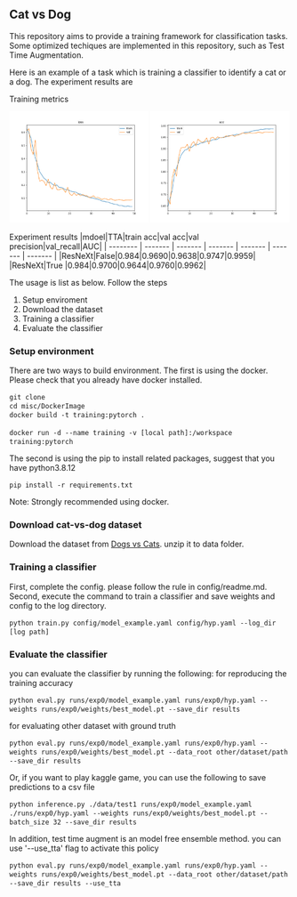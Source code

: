 ## Cat vs Dog

This repository aims to provide a training framework for classification tasks.
Some optimized techiques are implemented in this repository, such as Test Time Augmentation.

Here is an example of a task which is training a classifier to identify a cat or a dog. 
The experiment results are

Training metrics

<img src=./result_images/loss.png width=250 height=200> <img src=./result_images/acc.png width=250 height=200>


Experiment results
|mdoel|TTA|train acc|val acc|val precision|val_recall|AUC|
| -------- | ------- | ------- | ------- | ------- | ------- | ------- |
|ResNeXt|False|0.984|0.9690|0.9638|0.9747|0.9959|
|ResNeXt|True |0.984|0.9700|0.9644|0.9760|0.9962|


The usage is list as below. Follow the steps
1. Setup enviroment
2. Download the dataset
3. Training a classifier
4. Evaluate the classifier

### Setup environment
There are two ways to build environment. The first is using the docker. Please check that you already have
docker installed.
```
git clone 
cd misc/DockerImage
docker build -t training:pytorch .

docker run -d --name training -v [local path]:/workspace training:pytorch 
```

The second is using the pip to install related packages, suggest that you have python3.8.12
```
pip install -r requirements.txt
```
Note: Strongly recommended using docker.

### Download cat-vs-dog dataset
Download the dataset from [Dogs vs Cats](https://www.kaggle.com/c/dogs-vs-cats). unzip it to data folder.

### Training a classifier
First, complete the config. please follow the rule in config/readme.md.
Second, execute the command to train a classifier and save weights and config to the log directory.
```
python train.py config/model_example.yaml config/hyp.yaml --log_dir [log path]
```

### Evaluate the classifier
you can evaluate the classifier by running the following:
for reproducing the training accuracy
```
python eval.py runs/exp0/model_example.yaml runs/exp0/hyp.yaml --weights runs/exp0/weights/best_model.pt --save_dir results
```
for evaluating other dataset with ground truth
```
python eval.py runs/exp0/model_example.yaml runs/exp0/hyp.yaml --weights runs/exp0/weights/best_model.pt --data_root other/dataset/path --save_dir results
```
Or, if you want to play kaggle game, you can use the following to save predictions to a csv file
```
python inference.py ./data/test1 runs/exp0/model_example.yaml ./runs/exp0/hyp.yaml --weights runs/exp0/weights/best_model.pt --batch_size 32 --save_dir results
```

In addition, test time augment is an model free ensemble method. you can use '--use_tta' flag to activate this policy
```
python eval.py runs/exp0/model_example.yaml runs/exp0/hyp.yaml --weights runs/exp0/weights/best_model.pt --data_root other/dataset/path --save_dir results --use_tta
```




